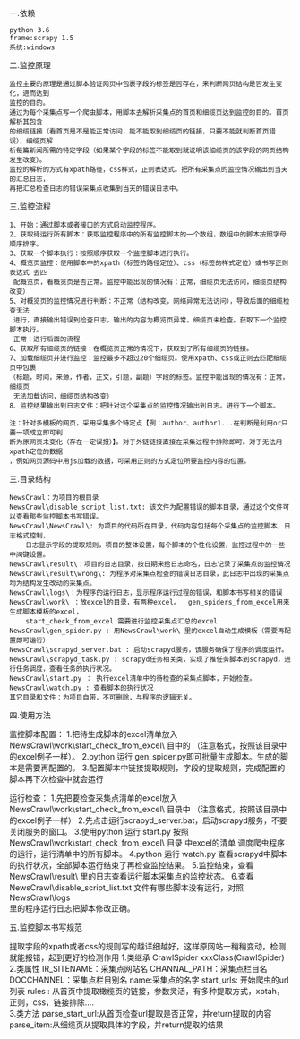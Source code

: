 
一.依赖

	python 3.6
	frame:scrapy 1.5
	系统:windows


二.监控原理

    监控主要的原理是通过脚本验证网页中包裹字段的标签是否存在，来判断网页结构是否发生变化，进而达到
    监控的目的。
  	通过为每个采集点写一个爬虫脚本，用脚本去解析采集点的首页和细缆页达到监控的目的。首页解析其包含
  	的细缆链接（看首页是不是能正常访问，能不能取到细缆页的链接，只要不能就判断首页错误），细缆页解
  	析每篇新闻所需的特定字段（如果某个字段的标签不能取到就说明该细缆页的该字段的网页结构发生改变）。 
  	监控的解析的方式有xpath路径，css样式，正则表达式。把所有采集点的监控情况输出到当天的汇总日志，
  	再把汇总检查日志的错误采集点收集到当天的错误日志中。


三.监控流程

	1、开始：通过脚本或者接口的方式启动监控程序。
	2、获取待运行所有脚本：获取监控程序中的所有监控脚本的一个数组，数组中的脚本按照字母顺序排序。
	3、获取一个脚本执行：按照顺序获取一个监控脚本进行执行。
	4、概览页监控：使用脚本中的xpath（标签的路径定位）、css（标签的样式定位）或书写正则表达式 去匹
	 配概览页，看概览页是否正常。监控中能出现的情况有：正常，细缆页无法访问，细缆页结构改变）
	5、对概览页的监控情况进行判断：不正常（结构改变，网络异常无法访问），导致后面的细缆检查无法
	 进行，直接输出错误到检查日志，输出的内容为概览页异常，细缆页未检查。获取下一个监控脚本执行。
	 正常：进行后面的流程
	6、获取所有细缆页的链接：在概览页正常的情况下，获取到了所有细缆页的链接。
	7、加载细缆页并进行监控：监控最多不超过20个细缆页。使用xpath、css或正则去匹配细缆页中包裹
	（标题，时间，来源，作者，正文，引题，副题）字段的标签。监控中能出现的情况有：正常，细缆页
	 无法加载访问，细缆页结构改变）
	8、监控结果输出到日志文件：把针对这个采集点的监控情况输出到日志。进行下一个脚本。

	注：针对多模板的网页，采用采集多个特定点【例：author、author1...在判断是利用or只要一项成立即可判
	断为原网页未变化（存在一定误报）】。对于外链链接直接在采集过程中排除即可。对于无法用xpath定位的数据
	，例如网页源码中用js加载的数据，可采用正则的方式定位所要监控内容的位置。



三.目录结构

	NewsCrawl：为项目的根目录
	NewsCrawl\disable_script_list.txt: 该文件为配置错误的脚本目录，通过这个文件可以查看那些监控脚本书写错误。
	NewsCrawl\NewsCrawl\: 为项目的代码所在目录，代码内容包括每个采集点的监控脚本，日志格式控制，
		日志显示字段的提取规则，项目的整体设置，每个脚本的个性化设置，监控过程中的一些中间键设置。
	NewsCrawl\result\：项目的日志目录，按日期来给日志命名，日志记录了采集点的监控情况
	NewsCrawl\result\wrong\: 为程序对采集点检查的错误日志目录，此日志中出现的采集点均为结构发生改动的采集点。
	NewsCrawl\logs\：为程序的运行日志，显示程序运行过程的错误，和脚本书写相关的错误
	NewsCrawl\work\ ：放excel的目录，有两种excel。  gen_spiders_from_excel用来生成脚本模板的excel，
		start_check_from_excel 需要进行监控采集点汇总的excel
	NewsCrawl\gen_spider.py : 用NewsCrawl\work\ 里的excel自动生成模板（需要再配置即可运行）
	NewsCrawl\scrapyd_server.bat : 启动scrapyd服务，该服务确保了程序的调度运行。
	NewsCrawl\scrapyd_task.py : scrapyd任务相关类，实现了推任务脚本到scrapyd，进行任务调度，查看任务的执行状况。
	NewsCrawl\start.py ： 执行excel清单中的待检查的采集点脚本，开始检查。
	NewsCrawl\watch.py : 查看脚本的执行状况
	其它目录和文件：为项目自带，不可删除，与程序的逻辑无关。



四.使用方法

  监控脚本配置：
   1.把待生成脚本的excel清单放入NewsCrawl\work\start_check_from_excel\ 目中的
    （注意格式，按照该目录中的excel例子一样）。
   2.python 运行 gen_spider.py即可批量生成脚本。生成的脚本是需要再配置的。
   3.配置脚本中链接提取规则，字段的提取规则，完成配置的脚本再下次检查中就会运行

  运行检查：
   1.先把要检查采集点清单的excel放入 NewsCrawl\work\start_check_from_excel\ 目录中
    （注意格式，按照该目录中的excel例子一样）
   2.先点击运行scrapyd_server.bat，启动scrapyd服务，不要关闭服务的窗口。
   3.使用python 运行 start.py 按照NewsCrawl\work\start_check_from_excel\ 目录
     中excel的清单 调度爬虫程序的运行，运行清单中的所有脚本。
   4.python 运行 watch.py 查看scrapyd中脚本的执行状况，全部脚本运行结束了再检查监控结果。
   5.监控结束，查看NewsCrawl\result\ 里的日志查看运行脚本采集点的监控状态。
   6.查看NewsCrawl\disable_script_list.txt 文件有哪些脚本没有运行，对照NewsCrawl\logs\
     里的程序运行日志把脚本修改正确。



五.监控脚本书写规范

   提取字段的xpath或者css的规则写的越详细越好，这样原网站一稍稍变动，检测就能报错，起到更好的检测作用
	1.类继承 CrawlSpider
	  xxxClass(CrawlSpider)
	2.类属性
	  IR_SITENAME：采集点网站名
      CHANNAL_PATH：采集点栏目名
      DOCCHANNEL：采集点栏目别名
	  name:采集点的名字
	  start_urls: 开始爬虫的url列表
	  rules : 从首页中提取橄榄页的链接，参数灵活，有多种提取方式，xptah，正则，css，链接排除....	
	3.类方法
	  parse_start_url:从首页检查url提取是否正常，并return提取的内容
	  parse_item:从细缆页从提取具体的字段，并return提取的结果